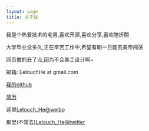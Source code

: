 ```yaml
---
layout: page
title: 关于我
---
```


我是个热爱技术的宅男,喜欢开源,喜欢分享,喜欢瞎折腾

大学毕业没多久,正在辛苦工作中,希望有朝一日能去美帝闯荡

网页做的丑了点,因为不会美工设计啊~

邮箱: LelouchHe at gmail.com

[我的github](https://github.com/LelouchHe)

[简历](http://cn.linkedin.com/in/lelouchhe/)

这里[Lelouch_He@weibo](http://weibo.com/lelouchhe)

那里(不常去)[Lelouch_He@twitter](http://twitter.com/Lelouch_He)
